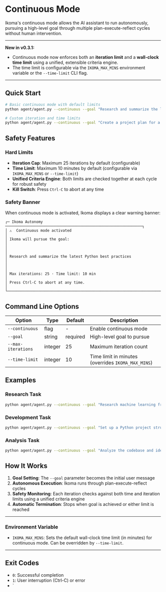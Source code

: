# Continuous Mode

Ikoma's continuous mode allows the AI assistant to run autonomously, pursuing a high-level goal through multiple plan-execute-reflect cycles without human intervention.

---

**New in v0.3.1:**
- Continuous mode now enforces both an **iteration limit** and a **wall-clock time limit** using a unified, extensible criteria engine.
- The time limit is configurable via the `IKOMA_MAX_MINS` environment variable or the `--time-limit` CLI flag.

---

## Quick Start

```bash
# Basic continuous mode with default limits
python agent/agent.py --continuous --goal "Research and summarize the latest Python best practices"

# Custom iteration and time limits
python agent/agent.py --continuous --goal "Create a project plan for a web application" --max-iterations 10 --time-limit 15
```

## Safety Features

### Hard Limits
- **Iteration Cap**: Maximum 25 iterations by default (configurable)
- **Time Limit**: Maximum 10 minutes by default (configurable via `IKOMA_MAX_MINS` or `--time-limit`)
- **Unified Criteria Engine**: Both limits are checked together at each cycle for robust safety
- **Kill Switch**: Press `Ctrl-C` to abort at any time

### Safety Banner
When continuous mode is activated, Ikoma displays a clear warning banner:

```
┌─ Ikoma Autonomy ──────────────────────────────────────────────────────────────┐
│ ⚠  Continuous mode activated                                                  │
│ Ikoma will pursue the goal:                                                  │
│                                                                               │
│ Research and summarize the latest Python best practices                       │
│                                                                               │
│ Max iterations: 25 · Time limit: 10 min                                      │
│ Press Ctrl-C to abort at any time.                                           │
└───────────────────────────────────────────────────────────────────────────────┘
```

## Command Line Options

| Option | Type | Default | Description |
|--------|------|---------|-------------|
| `--continuous` | flag | - | Enable continuous mode |
| `--goal` | string | required | High-level goal to pursue |
| `--max-iterations` | integer | 25 | Maximum iteration count |
| `--time-limit` | integer | 10 | Time limit in minutes (overrides `IKOMA_MAX_MINS`) |

## Examples

### Research Task
```bash
python agent/agent.py --continuous --goal "Research machine learning frameworks for beginners and create a comparison document"
```

### Development Task
```bash
python agent/agent.py --continuous --goal "Set up a Python project structure with testing, linting, and documentation" --max-iterations 15
```

### Analysis Task
```bash
python agent/agent.py --continuous --goal "Analyze the codebase and identify potential improvements" --time-limit 20
```

## How It Works

1. **Goal Setting**: The `--goal` parameter becomes the initial user message
2. **Autonomous Execution**: Ikoma runs through plan-execute-reflect cycles
3. **Safety Monitoring**: Each iteration checks against both time and iteration limits using a unified criteria engine
4. **Automatic Termination**: Stops when goal is achieved or either limit is reached

---

### Environment Variable
- `IKOMA_MAX_MINS`: Sets the default wall-clock time limit (in minutes) for continuous mode. Can be overridden by `--time-limit`.

---

## Exit Codes

- `0`: Successful completion
- `1`: User interruption (Ctrl-C) or error
- `
